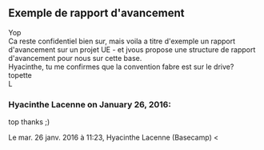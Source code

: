 ## Exemple de rapport d'avancement



Yop  
Ca reste confidentiel bien sur, mais voila a titre d'exemple un rapport
d'avancement sur un projet UE - et jvous propose une structure de rapport
d'avancement pour nous sur cette base.  
Hyacinthe, tu me confirmes que la convention fabre est sur le drive?  
topette  
L



### **Hyacinthe Lacenne** on January 26, 2016:



top thanks ;)  
  
Le mar. 26 janv. 2016 à 11:23, Hyacinthe Lacenne (Basecamp) &lt;



